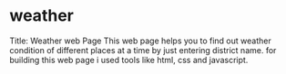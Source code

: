 # weather
Title: Weather web Page
This web page helps you to find out weather condition of different places at a time by just entering district name.
for building this web page i used tools like html, css and javascript.
